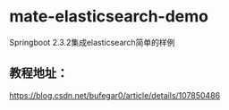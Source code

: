 # mate-elasticsearch-demo
Springboot 2.3.2集成elasticsearch简单的样例

 ## 教程地址：
 
https://blog.csdn.net/bufegar0/article/details/107850486
